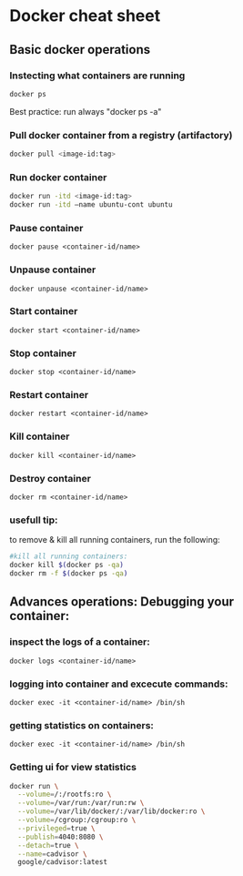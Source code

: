 # Docker cheat sheet

## Basic docker operations
### **Instecting what containers are running**
```bash
docker ps
```
Best practice: run always "docker ps -a"

### **Pull docker container from a registry (artifactory)**
```bash
docker pull <image-id:tag>
```
### **Run docker container**
```bash
docker run -itd <image-id:tag>
docker run -itd –name ubuntu-cont ubuntu
```
### **Pause container**
```
docker pause <container-id/name>
```
### **Unpause container**
```
docker unpause <container-id/name>
```
### **Start container**
```
docker start <container-id/name>
```
### **Stop container**
```
docker stop <container-id/name>
```
### **Restart container**
```
docker restart <container-id/name>
```
### **Kill container**
```
docker kill <container-id/name>
```
### **Destroy container**
 ```
docker rm <container-id/name> 
``` 
### **usefull tip:**
to remove & kill all running containers, run the following:
```bash
#kill all running containers:
docker kill $(docker ps -qa)
docker rm -f $(docker ps -qa)
```

## Advances operations: **Debugging your container:**
### **inspect the logs of a container:**
```
docker logs <container-id/name>
```

### **logging into container and excecute commands:**
```
docker exec -it <container-id/name> /bin/sh
```

### **getting statistics on containers:**
```
docker exec -it <container-id/name> /bin/sh
```

### **Getting ui for view statistics**
```bash
docker run \
  --volume=/:/rootfs:ro \
  --volume=/var/run:/var/run:rw \
  --volume=/var/lib/docker/:/var/lib/docker:ro \
  --volume=/cgroup:/cgroup:ro \
  --privileged=true \
  --publish=4040:8080 \
  --detach=true \
  --name=cadvisor \
  google/cadvisor:latest
```
